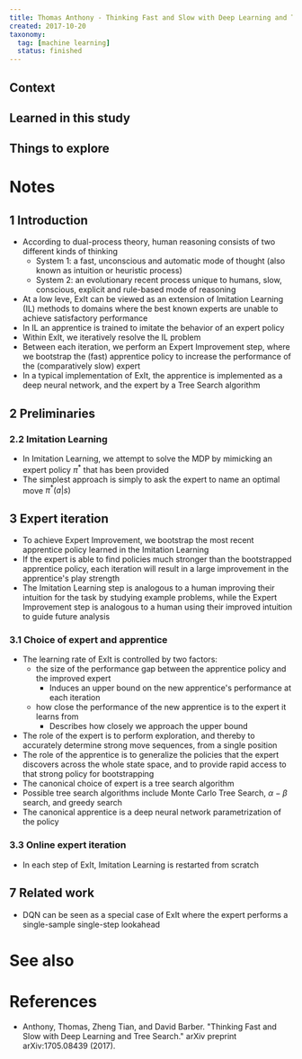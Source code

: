 ```yaml
---
title: Thomas Anthony - Thinking Fast and Slow with Deep Learning and Tree Search (2017)
created: 2017-10-20
taxonomy:
  tag: [machine learning]
  status: finished
---
```


## Context

## Learned in this study

## Things to explore

# Notes
## 1 Introduction
* According to dual-process theory, human reasoning consists of two different kinds of thinking
	* System 1: a fast, unconscious and automatic mode of thought (also known as intuition or heuristic process)
	* System 2: an evolutionary recent process unique to humans, slow, conscious, explicit and rule-based mode of reasoning
* At a low leve, ExIt can be viewed as an extension of Imitation Learning (IL) methods to domains where the best known experts are unable to achieve satisfactory performance
* In IL an apprentice is trained to imitate the behavior of an expert policy
* Within ExIt, we iteratively resolve the IL problem
* Between each iteration, we perform an Expert Improvement step, where we bootstrap the (fast) apprentice policy to increase the performance of the (comparatively slow) expert
* In a typical implementation of ExIt, the apprentice is implemented as a deep neural network, and the expert by a Tree Search algorithm

## 2 Preliminaries
### 2.2 Imitation Learning
* In Imitation Learning, we attempt to solve the MDP by mimicking an expert policy $\pi^*$ that has been provided
* The simplest approach is simply to ask the expert to name an optimal move $\pi^*(a|s)$

## 3 Expert iteration
* To achieve Expert Improvement, we bootstrap the most recent apprentice policy learned in the Imitation Learning
* If the expert is able to find policies much stronger than the bootstrapped apprentice policy, each iteration will result in a large improvement in the apprentice's play strength
* The Imitation Learning step is analogous to a human improving their intuition for the task by studying example problems, while the Expert Improvement step is analogous to a human using their improved intuition to guide future analysis

### 3.1 Choice of expert and apprentice
* The learning rate of ExIt is controlled by two factors:
	* the size of the performance gap between the apprentice policy and the improved expert
		* Induces an upper bound on the new apprentice's performance at each iteration
	* how close the performance of the new apprentice is to the expert it learns from
		* Describes how closely we approach the upper bound
* The role of the expert is to perform exploration, and thereby to accurately determine strong move sequences, from a single position
* The role of the apprentice is to generalize the policies that the expert discovers across the whole state space, and to provide rapid access to that strong policy for bootstrapping
* The canonical choice of expert is a tree search algorithm
* Possible tree search algorithms include Monte Carlo Tree Search, $\alpha-\beta$ search, and greedy search
* The canonical apprentice is a deep neural network parametrization of the policy

### 3.3 Online expert iteration
* In each step of ExIt, Imitation Learning is restarted from scratch

## 7 Related work
* DQN can be seen as a special case of ExIt where the expert performs a single-sample single-step lookahead

# See also

# References
* Anthony, Thomas, Zheng Tian, and David Barber. "Thinking Fast and Slow with Deep Learning and Tree Search." arXiv preprint arXiv:1705.08439 (2017).
